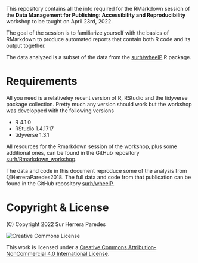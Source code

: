 This repository contains all the info required for the RMarkdown session of 
the **Data Management for Publishing: Accessibility and Reproducibility**
workshop to be taught on April 23rd, 2022.


The goal of the session is to familiarize yourself with the basics
of RMarkdown to produce automated reports that contain both R code
and its output together.

The data analyzed is a subset of the data from the
[surh/wheelP](https://github.com/surh/wheelP) R package.

# Requirements

All you need is a relativeley recent version of R, RStudio and
the tidyverse package collection. Pretty much any version should
work but the workshop was developped with the following versions

* R 4.1.0
* RStudio 1.4.1717
* tidyverse 1.3.1

All
resources for the Rmarkdown session of the workshop, plus some additional
ones, can be found in the GitHub repository
[surh/Rmarkdown_workshop](https://github.com/surh/Rmarkdown_workshop).

The data and code in this document reproduce some of the analysis from
@HerreraParedes2018. The full data and code from that publication can be found
in the GitHub repository [surh/wheelP](https://github.com/surh/wheelP).


# Copyright & License

(C) Copyright 2022 Sur Herrera Paredes

![Creative Commons License](https://i.creativecommons.org/l/by-nc/4.0/88x31.png) 

This work is licensed under a 
[Creative Commons Attribution-NonCommercial 4.0 International License](http://creativecommons.org/licenses/by-nc/4.0/).
